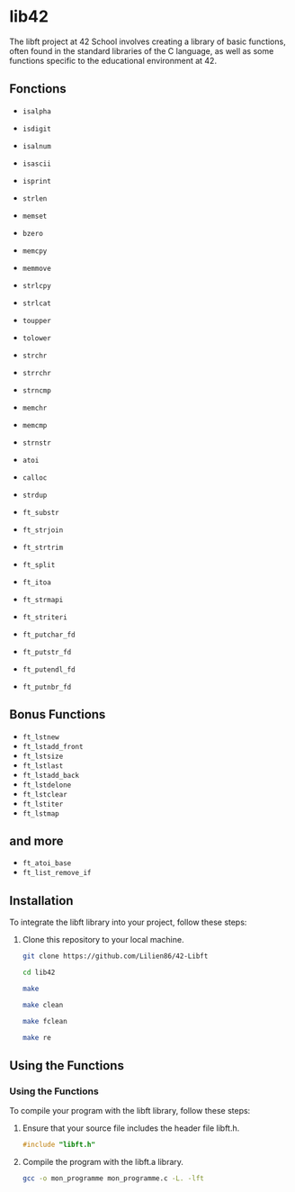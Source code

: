 # lib42

The libft project at 42 School involves creating a library of basic functions, often found in the standard libraries of the C language, as well as some functions specific to the educational environment at 42.


## Fonctions

- `isalpha`
- `isdigit`
- `isalnum`
- `isascii`
- `isprint`
- `strlen`
- `memset`
- `bzero`
- `memcpy`
- `memmove`
- `strlcpy`
- `strlcat`
- `toupper`
- `tolower`
- `strchr`
- `strrchr`
- `strncmp`
- `memchr`
- `memcmp`
- `strnstr`
- `atoi`

- `calloc`
- `strdup`

- `ft_substr`
- `ft_strjoin`
- `ft_strtrim`
- `ft_split`
- `ft_itoa`
- `ft_strmapi`
- `ft_striteri`
- `ft_putchar_fd`
- `ft_putstr_fd`
- `ft_putendl_fd`
- `ft_putnbr_fd`

## Bonus Functions

- `ft_lstnew`
- `ft_lstadd_front`
- `ft_lstsize`
- `ft_lstlast`
- `ft_lstadd_back`
- `ft_lstdelone`
- `ft_lstclear`
- `ft_lstiter`
- `ft_lstmap`

## and more 

- `ft_atoi_base`
- `ft_list_remove_if`

## Installation

To integrate the libft library into your project, follow these steps:

1. Clone this repository to your local machine.
   ```bash
   git clone https://github.com/Lilien86/42-Libft
   ```
	```bash
  	cd lib42
	```
	```bash
   make
   
   make clean
   
   make fclean
   
   make re
   ```
   
## Using the Functions

### Using the Functions

To compile your program with the libft library, follow these steps:

1. Ensure that your source file includes the header file libft.h.
   ```c
   #include "libft.h"
   ```
2. Compile the program with the libft.a library.
	```bash
	gcc -o mon_programme mon_programme.c -L. -lft
  	```
